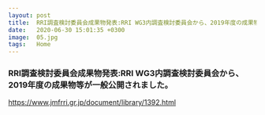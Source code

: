 ```yaml
---
layout: post
title:  RRI調査検討委員会成果物発表:RRI WG3内調査検討委員会から、2019年度の成果物等が一般公開されました。
date:   2020-06-30 15:01:35 +0300
image:  05.jpg
tags:   Home
---
```


### RRI調査検討委員会成果物発表:RRI WG3内調査検討委員会から、2019年度の成果物等が一般公開されました。

https://www.jmfrri.gr.jp/document/library/1392.html
